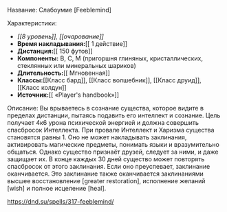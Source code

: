 Название: Слабоумие \[Feeblemind] 

Характеристики:
- *[[8 уровень]], [[очарование]]*
- **Время накладывания:**[[ 1 действие]]
- **Дистанция:**[[ 150 футов]]
- **Компоненты:** В, С, М (пригоршня глиняных, кристаллических, стеклянных или минеральных шариков)
- **Длительность:**[[ Мгновенная]]
- **Классы:**[[Класс  бард]], [[Класс волшебник]], [[Класс друид]], [[Класс колдун]]
- **Источник:**[[ «Player's handbook»]]

Описание:
Вы врываетесь в сознание существа, которое видите в пределах дистанции, пытаясь подавить его интеллект и сознание. Цель получает 4к6 урона психической энергией и должна совершить спасбросок Интеллекта.
При провале Интеллект и Харизма существа становятся равны 1. Оно не может накладывать заклинания, активировать магические предметы, понимать языки и вразумительно общаться. Однако существо признаёт друзей, следует за ними, и даже защищает их.
В конце каждых 30 дней существо может повторять спасбросок от этого заклинания. Если оно преуспевает, заклинание оканчивается.
Это заклинание также оканчивается заклинаниями высшее восстановление [greater restoration], исполнение желаний [wish] и полное исцеление [heal].

https://dnd.su/spells/317-feeblemind/